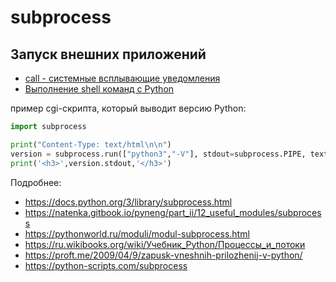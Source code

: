 # subprocess

## Запуск внешних приложений

- [call - системные всплывающие уведомления](call)
- [Выполнение shell команд с Python](os-system_subprocess-run)

пример cgi-скрипта, который выводит версию Python:

```python
import subprocess

print("Content-Type: text/html\n\n")
version = subprocess.run(["python3","-V"], stdout=subprocess.PIPE, text=True)
print('<h3>',version.stdout,'</h3>')
```

Подробнее:

- <https://docs.python.org/3/library/subprocess.html>
- <https://natenka.gitbook.io/pyneng/part_ii/12_useful_modules/subprocess>
- <https://pythonworld.ru/moduli/modul-subprocess.html>
- <https://ru.wikibooks.org/wiki/Учебник_Python/Процессы_и_потоки>
- <https://proft.me/2009/04/9/zapusk-vneshnih-prilozhenij-v-python/>
- <https://python-scripts.com/subprocess>
